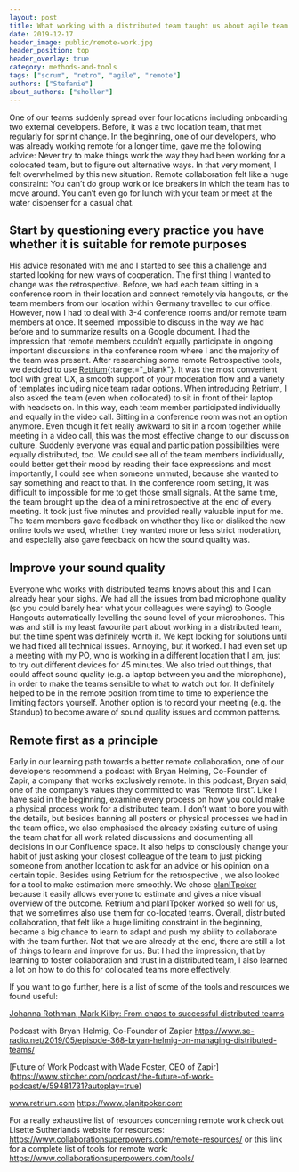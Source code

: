 ```yaml
---
layout: post
title: What working with a distributed team taught us about agile team collaboration
date: 2019-12-17
header_image: public/remote-work.jpg
header_position: top
header_overlay: true
category: methods-and-tools
tags: ["scrum", "retro", "agile", "remote"]
authors: ["Stefanie"]
about_authors: ["sholler"]
---
```



One of our teams suddenly spread over four locations including onboarding two external developers. Before, it was a two location team, that met regularly for sprint change.
In the beginning, one of our developers, who was already working remote for a longer time, gave me the following advice: Never try to make things work the way they had been working for a colocated team, but to figure out alternative ways. 
In that very moment, I felt overwhelmed by this new situation. 
Remote collaboration felt like a huge constraint: You can’t do group work or ice breakers in which the team has to move around. 
You can’t even go for lunch with your team or meet at the water dispenser for a casual chat. 

## Start by questioning every practice you have whether it is suitable for remote purposes

His advice resonated with me and I started to see this a challenge and started looking for new ways of cooperation. 
The first thing I wanted to change was the retrospective. 
Before, we had each team sitting in a conference room in their location and connect remotely via hangouts, or the team members from our location within Germany travelled to our office. However, now I had to deal with 3-4 conference rooms and/or remote team members at once. 
It seemed impossible to discuss in the way we had before and to summarize results on a Google document. 
I had the impression that remote members couldn’t equally participate in ongoing important discussions in the conference room where I and the majority of the team was present.
After researching some remote Retrospective tools, we decided to use [Retrium](www.retrium.com){:target="_blank"}. 
It was the most convenient tool with great UX, a smooth support of your moderation flow and a variety of templates including nice team radar options. 
When introducing Retrium, I also asked the team (even when collocated) to sit in front of their laptop with headsets on. 
In this way, each team member participated individually and equally in the video call. 
Sitting in a conference room was not an option anymore. 
Even though it felt really awkward to sit in a room together while meeting in a video call, this was the most effective change to our discussion culture. 
Suddenly everyone was equal and participation possibilities were equally distributed, too. 
We could see all of the team members individually, could better get their mood by reading their face expressions and most importantly, I could see when someone unmuted, because she wanted to say something and react to that. 
In the conference room setting, it was difficult to impossible for me to get those small signals. 
At the same time, the team brought up the idea of a mini retrospective at the end of every meeting. 
It took just five minutes and provided really valuable input for me. 
The team members gave feedback on whether they like or disliked the new online tools we used, whether they wanted more or less strict moderation, and especially also gave feedback on how the sound quality was.

## Improve your sound quality

Everyone who works with distributed teams knows about this and I can already hear your sighs. 
We had all the issues from bad microphone quality (so you could barely hear what your colleagues were saying) to Google Hangouts  automatically levelling the sound level of your microphones. 
This was and still is my least favourite part about working in a distributed team, but the time spent was definitely worth it. 
We kept looking for solutions until we had fixed all technical issues. 
Annoying, but it worked. 
I had even set up a meeting with my PO, who is working in a different location that I am, just to try out different devices for  45 minutes. 
We also tried out things, that could affect sound quality (e.g. a laptop between you and the microphone), in order to make the teams sensible to what to watch out for. 
It definitely helped to be in the remote position from time to time to experience the limiting factors yourself. 
Another option is to record your meeting (e.g. the Standup) to become aware of sound quality issues and common patterns.

## Remote first as a principle

Early in our learning path towards a better remote collaboration, one of our developers recommend a podcast with Bryan Helming, Co-Founder of Zapir, a company that works exclusively remote. In this podcast, Bryan said, one of the company’s values they committed to was “Remote first”. 
Like I have said in the beginning, examine every process on how you could make a physical process work for a distributed team.
I don’t want to bore you with the details, but besides banning all posters or physical processes we had in the team office, we also emphasised the already existing culture of using the team chat for all work related discussions and documenting all decisions in our Confluence space. 
It also helps to consciously change your habit of just asking your closest colleague of the team to just picking someone from another location to ask for an advice or his opinion on a certain topic. 
Besides using Retrium for the retrospective , we also looked for a tool to make estimation more smoothly. 
We chose [planITpoker](https://www.planitpoker.com) because it easily allows everyone to estimate and gives a nice visual overview of the outcome. 
Retrium and planITpoker worked so well for us, that we sometimes also use them for co-located teams.
Overall, distributed collaboration, that felt like a huge limiting constraint in the beginning, became a big chance to learn to adapt and push my ability to collaborate with the team further. Not that we are already at the end, there are still a lot of things to learn and improve for us. But I had the impression, that by learning to foster collaboration and trust in a distributed team, I also learned a lot on how to do this for collocated teams more effectively.

If you want to go further, here is a list of some of the tools and resources we found useful:

[Johanna Rothman, Mark Kilby: From chaos to successful distributed teams](https://www.amazon.com/Chaos-Successful-Distributed-Agile-Teams-ebook/dp/B07PRYM1TF)

Podcast with Bryan Helmig, Co-Founder of Zapier
https://www.se-radio.net/2019/05/episode-368-bryan-helmig-on-managing-distributed-teams/

[Future of Work Podcast with Wade Foster, CEO of Zapir]
(https://www.stitcher.com/podcast/the-future-of-work-podcast/e/59481731?autoplay=true)

www.retrium.com
https://www.planitpoker.com

For a really exhaustive list of resources concerning remote work check out Lisette Sutherlands website for resources:
https://www.collaborationsuperpowers.com/remote-resources/
or this link for a complete list of tools for remote work:
https://www.collaborationsuperpowers.com/tools/
